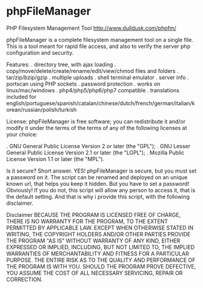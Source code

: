 # phpFileManager
PHP Filesystem Management Tool
http://www.dulldusk.com/phpfm/

phpFileManager is a complete filesystem management tool on a single file.
This is a tool meant for rapid file access, and also to verify the server php configuration and security.

Features:
. directory tree, with ajax loading
. copy/move/delete/create/rename/edit/view/chmod files and folders
. tar/zip/bzip/gzip
. multiple uploads
. shell terminal emulator
. server info
. portscan using PHP sockets
. password protection
. works on linux/mac/windows
. php4/php5/php6/php7 compatible
. translations included for english/portuguese/spanish/catalan/chinese/dutch/french/german/italian/korean/russian/polish/turkish

License:
phpFileManager is free software; you can redistribute it and/or modify it
under the terms of the terms of any of the following licenses at your choice:

. GNU General Public License Version 2 or later (the "GPL");
. GNU Lesser General Public License Version 2.1 or later (the "LGPL");
. Mozilla Public License Version 1.1 or later (the "MPL"). 


Is it secure?
Short answer. YES! phpFileManager is secure, but you must set a password on it.
The script can be renamed and deployed on an unique known url, that helps you keep it hidden.
But you have to set a password! Obviously!
If you do not, this script will allow any person to access it, that is the default setting.
And that is why i provide this script, with the following disclaimer. 

Disclaimer
BECAUSE THE PROGRAM IS LICENSED FREE OF CHARGE, THERE IS NO WARRANTY FOR THE PROGRAM, TO THE EXTENT PERMITTED BY APPLICABLE LAW. 
EXCEPT WHEN OTHERWISE STATED IN WRITING, THE COPYRIGHT HOLDERS AND/OR OTHER PARTIES PROVIDE THE PROGRAM "AS IS" WITHOUT WARRANTY OF ANY KIND, EITHER EXPRESSED OR IMPLIED, INCLUDING, BUT NOT LIMITED TO, THE IMPLIED WARRANTIES OF MERCHANTABILITY AND FITNESS FOR A PARTICULAR PURPOSE. THE ENTIRE RISK AS TO THE QUALITY AND PERFORMANCE OF THE PROGRAM IS WITH YOU. SHOULD THE PROGRAM PROVE DEFECTIVE, YOU ASSUME THE COST OF ALL NECESSARY SERVICING, REPAIR OR CORRECTION.
